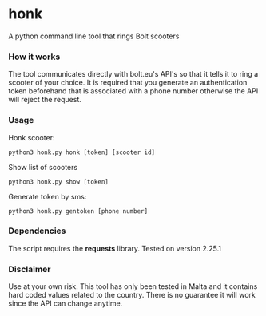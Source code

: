 # honk
A python command line tool that rings Bolt scooters

### How it works ###
The tool communicates directly with bolt.eu's API's so that it tells it to ring a scooter of your choice. It is required that you generate an authentication token beforehand that is associated with a phone number otherwise the API will reject the request.

### Usage ###
Honk scooter:
```console
python3 honk.py honk [token] [scooter id]
```

Show list of scooters
```console
python3 honk.py show [token]
```

Generate token by sms:
```console
python3 honk.py gentoken [phone number]
```

### Dependencies ###
The script requires the **requests** library. Tested on version 2.25.1

### Disclaimer ###
Use at your own risk. This tool has only been tested in Malta and it contains hard coded values related to the country. There is no guarantee it will work since the API can change anytime.
